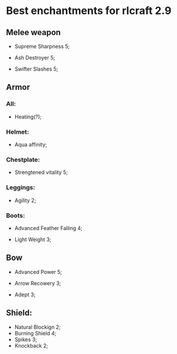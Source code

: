 # Best enchantments for rlcraft 2.9


## Melee weapon

- Supreme Sharpness 5;
<!-- - Lifesteal 2; -->
<!-- - Envenomed 3; -->
- Ash Destroyer 5;
<!-- - Rune: Piercing Capabilities 4; -->
- Swifter Slashes 5;
<!-- - Arc Slash 3; -->
<!-- - Supreme Fire Aspect 2; -->
<!-- - Viper 5; -->
<!-- - Atomic Deconstructor 2; -->
<!-- - Vampirism 2; -->
<!-- - Unbreaking 3; -->
<!-- - Advanced Mending; -->
<!-- - Advanced Looting 3; -->
<!-- - Parry; -->
<!-- - Upgraded Potentials; -->
<!-- - Subject P.E. 5; -->

## Armor 

### All:
<!-- - Advanced Protection 4; -->
<!-- - Advanced Mending -->
<!-- - Unbreaking 3; -->
<!-- - Advanced Thorns 3(?); -->
- Heating(?);

### Helmet:
<!-- - Respiration 3; -->
- Aqua affinity;

### Chestplate:
- Strengtened vitality 5;
<!-- - Inner Berserk 4; -->

### Leggings:
- Agility 2;

### Boots:
- Advanced Feather Falling 4;
<!-- - Depth Strider 3; -->
- Light Weight 3;
<!-- - Double Jump; -->
<!-- - High Jump 2; -->
<!-- - Wall Running(?); -->


## Bow

- Advanced Power 5;
<!-- - Rune: Arrow Piecing 4; -->
<!-- - Rapid Fire 2; -->
- Arrow Recowery 3;
<!-- - Strafe 4; -->
- Adept 3;
<!-- - Advanced Mending; -->
<!-- - Unbreakign 3; -->
<!-- - Range; -->
<!-- - Scope; -->


## Shield: 

<!-- - Emowered Defence 2; -->
- Natural Blockign 2;
- Burning Shield 4;
- Spikes 3;
- Knockback 2;
<!-- - Unbreaking 3; -->
<!-- - Advanced Mending; -->
